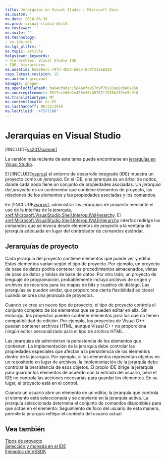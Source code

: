 ```yaml
---
title: Jerarquías en Visual Studio | Microsoft Docs
ms.custom: ''
ms.date: 2018-06-30
ms.prod: visual-studio-dev14
ms.reviewer: ''
ms.suite: ''
ms.technology:
- vs-ide-sdk
ms.tgt_pltfrm: ''
ms.topic: article
helpviewer_keywords:
- hierarchies, Visual Studio IDE
- IDE, hierarchies
ms.assetid: 0a029a7c-79fd-4b54-bd63-bd0f21aa8d30
caps.latest.revision: 15
ms.author: gregvanl
manager: ghogen
ms.openlocfilehash: ba640fab1c1564a8fa957d9f7b183e02db86a858
ms.sourcegitcommit: 55f7ce2d5d2e458e35c45787f1935b237ee5c9f8
ms.translationtype: MT
ms.contentlocale: es-ES
ms.lasthandoff: 08/22/2018
ms.locfileid: "47577100"
---
```

# <a name="hierarchies-in-visual-studio"></a>Jerarquías en Visual Studio
[!INCLUDE[vs2017banner](../../includes/vs2017banner.md)]

La versión más reciente de este tema puede encontrarse en [jerarquías en Visual Studio](https://docs.microsoft.com/visualstudio/extensibility/internals/hierarchies-in-visual-studio).  
  
El [!INCLUDE[vsprvs](../../includes/vsprvs-md.md)] el entorno de desarrollo integrado (IDE) muestra un proyecto como un *jerarquía*. En el IDE, una jerarquía es un árbol de nodos, donde cada nodo tiene un conjunto de propiedades asociadas. Un *jerarquía del proyecto* es un contenedor que contiene elementos de proyecto, las relaciones de los elementos y las propiedades asociadas y los comandos.  
  
 En [!INCLUDE[vsprvs](../../includes/vsprvs-md.md)], administrar las jerarquías de proyecto mediante el uso de la interfaz de la jerarquía, <xref:Microsoft.VisualStudio.Shell.Interop.IVsHierarchy>. El <xref:Microsoft.VisualStudio.Shell.Interop.IVsUIHierarchy> interfaz redirige los comandos que se invoca desde elementos de proyecto a la ventana de jerarquía adecuada en lugar del controlador de comandos estándar.  
  
## <a name="project-hierarchies"></a>Jerarquías de proyecto  
 Cada jerarquía del proyecto contiene elementos que puede ver y editar. Estos elementos varían según el tipo de proyecto. Por ejemplo, un proyecto de base de datos podría contener los procedimientos almacenados, vistas de base de datos y tablas de base de datos. Por otro lado, un proyecto de lenguaje de programación, probablemente incluya archivos de origen y archivos de recursos para los mapas de bits y cuadros de diálogo. Las jerarquías se pueden anidar, que proporciona cierta flexibilidad adicional cuando se crea una jerarquía de proyectos.  
  
 Cuando se crea un nuevo tipo de proyecto, el tipo de proyecto controla el conjunto completo de los elementos que se pueden editar en ella. Sin embargo, los proyectos pueden contener elementos para los que no tienen compatibilidad de edición. Por ejemplo, los proyectos de Visual C++ pueden contener archivos HTML, aunque Visual C++ no proporciona ningún editor personalizado para el tipo de archivo HTML.  
  
 Las jerarquías de administran la persistencia de los elementos que contienen. La implementación de la jerarquía debe controlar las propiedades especiales que afectan a la persistencia de los elementos dentro de la jerarquía. Por ejemplo, si los elementos representan objetos en un repositorio en lugar de archivos, la implementación de la jerarquía debe controlar la persistencia de esos objetos. El propio IDE dirige la jerarquía para guardar los elementos de acuerdo con la entrada del usuario, pero el IDE no controla las acciones necesarias para guardar los elementos. En su lugar, el proyecto está en el control.  
  
 Cuando un usuario abre un elemento en un editor, la jerarquía que controla el elemento está seleccionada y se convierte en la jerarquía activa. La jerarquía seleccionada determina el conjunto de comandos disponibles para que actúe en el elemento. Seguimiento de foco del usuario de esta manera, permite la jerarquía reflejar el contexto del usuario actual.  
  
## <a name="see-also"></a>Vea también  
 [Tipos de proyecto](../../extensibility/internals/project-types.md)   
 [Selección y moneda en el IDE](../../extensibility/internals/selection-and-currency-in-the-ide.md)   
 [Ejemplos de VSSDK](../../misc/vssdk-samples.md)

